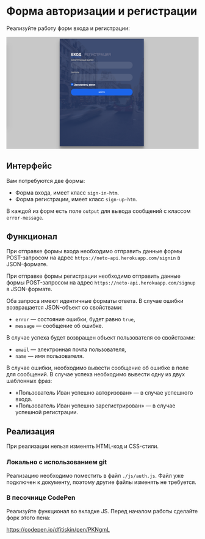 Форма авторизации и регистрации
===

Реализуйте работу форм входа и регистрации:

![Форма входа и регистрации](./res/preview.png)

## Интерфейс

Вам потребуются две формы:
- Форма входа, имеет класс `sign-in-htm`.
- Форма регистрации, имеет класс `sign-up-htm`.

В каждой из форм есть поле `output` для вывода сообщений с классом `error-message`.

## Функционал

При отправке формы входа необходимо отправить данные формы POST-запросом на адрес `https://neto-api.herokuapp.com/signin` в JSON-формате.

При отправке формы регистрации необходимо отправить данные формы POST-запросом на адрес `https://neto-api.herokuapp.com/signup` в JSON-формате.

Оба запроса имеют идентичные форматы ответа. В случае ошибки возвращается JSON-объект со свойствами:
- `error` — состояние ошибки, будет равно `true`,
- `message` — сообщение об ошибке.

В случае успеха будет возвращен объект пользователя со свойствами:
- `email` — электронная почта пользователя,
- `name` — имя пользователя.

В случае ошибки, необходимо вывести сообщение об ошибке в поле для сообщений. В случае успеха необходимо вывести одну из двух шаблонных фраз:
- «Пользователь Иван успешно авторизован» — в случае успешного входа.
- «Пользователь Иван успешно зарегистрирован» — в случае успешной регистрации.

## Реализация

При реализации нельзя изменять HTML-код и CSS-стили.

### Локально с использованием git

Реализацию необходимо поместить в файл `./js/auth.js`. Файл уже подключен к документу, поэтому другие файлы изменять не требуется.

### В песочнице CodePen

Реализуйте функционал во вкладке JS. Перед началом работы сделайте форк этого пена:

https://codepen.io/dfitiskin/pen/PKNgmL
